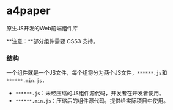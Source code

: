 # a4paper

原生JS开发的Web前端组件库

**注意：**部分组件需要 CSS3 支持。



### 结构

一个组件就是一个JS文件，每个组将分为两个JS文件，`******.js`和`******.min.js`，

- `******.js`：未经压缩的JS组件源代码，开发者在开发者使用。
- `******.min.js`：压缩后的组件源代码，提供给实际项目中使用。